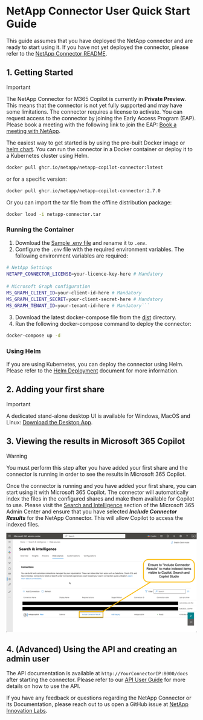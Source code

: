 # NetApp Connector User Quick Start Guide

This guide assumes that you have deployed the NetApp connector and are ready to start using it. If you have not yet deployed the connector, please refer to the [NetApp Connector README](README.md).

## 1. Getting Started

> [!IMPORTANT]
> The NetApp Connector for M365 Copilot is currently in **Private Preview**. This means that the connector is not yet fully supported and may have some limitations. The connector requires a license to activate. You can request access to the connector by joining the Early Access Program (EAP). Please book a meeting with the following link to join the EAP: [Book a meeting with NetApp](https://outlook.office.com/bookwithme/user/d636d7a02ad8477c9af9a0cbb029af4d@netapp.com/meetingtype/nm-mXkp-TUO1CdzOmFfIBw2?anonymous&ismsaljsauthenabled&ep=mlink).

The easiest way to get started is by using the pre-built Docker image or [helm chart](../charts/netapp-copilot-connector/README.md). You can run the connector in a Docker container or deploy it to a Kubernetes cluster using Helm.

```bash
docker pull ghcr.io/netapp/netapp-copilot-connector:latest
```

or for a specific version:

```bash
docker pull ghcr.io/netapp/netapp-copilot-connector:2.7.0
```

Or you can import the tar file from the offline distribution package:

```bash
docker load -i netapp-connector.tar
```

### Running the Container

1. Download the [Sample .env file](./dist/.env.example) and rename it to `.env`.
2. Configure the `.env` file with the required environment variables. The following environment variables are required:

````bash
# NetApp Settings
NETAPP_CONNECTOR_LICENSE=your-licence-key-here # Mandatory

# Microsoft Graph configuration
MS_GRAPH_CLIENT_ID=your-client-id-here # Mandatory
MS_GRAPH_CLIENT_SECRET=your-client-secret-here # Mandatory
MS_GRAPH_TENANT_ID=your-tenant-id-here # Mandatory```
````

3. Download the latest docker-compose file from the [dist](./dist) directory.
4. Run the following docker-compose command to deploy the connector:

```bash
docker-compose up -d
```

### Using Helm

If you are using Kubernetes, you can deploy the connector using Helm. Please refer to the [Helm Deployment](helm/README.md) document for more information.

## 2. Adding your first share

> [!IMPORTANT]
> A dedicated stand-alone desktop UI is available for Windows, MacOS and Linux: [Download the Desktop App](./client).

## 3. Viewing the results in Microsoft 365 Copilot

> [!WARNING]
> You must perform this step after you have added your first share and the connector is running in order to see the results in Microsoft 365 Copilot.

Once the connector is running and you have added your first share, you can start using it with Microsoft 365 Copilot. The connector will automatically index the files in the configured shares and make them available for Copilot to use. Please visit the [Search and Intelligence](https://admin.microsoft.com/Adminportal/Home?source=applauncher#/MicrosoftSearch/connectors) section of the Microsoft 365 Admin Center and ensure that you have selected **_Include Connector Results_** for the NetApp Connector. This will allow Copilot to access the indexed files.

![Select Include Connector Results in the Search and Intelligence Admin Centre](./media/2025-07-15_09-47-23.png)

## 4. (Advanced) Using the API and creating an admin user

The API documentation is available at `http://YourConnectorIP:8000/docs` after starting the connector. Please refer to our [API User Guide](./USER_API_GUIDE.md) for more details on how to use the API.

If you have any feedback or questions regarding the NetApp Connector or its Documentation, please reach out to us open a GitHub issue at [NetApp Innovation Labs](https://github.com/NetApp/Innovation-Labs/issues).
